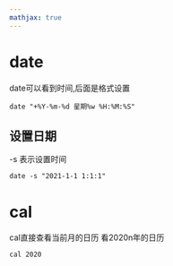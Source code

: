 ```yaml
---
mathjax: true
---
```


# date
 date可以看到时间,后面是格式设置
```
date "+%Y-%m-%d 星期%w %H:%M:%S"
```

<!---more-->

## 设置日期
 -s 表示设置时间
```
date -s "2021-1-1 1:1:1"
```

# cal
 cal直接查看当前月的日历
 看2020n年的日历
```
cal 2020 
```

